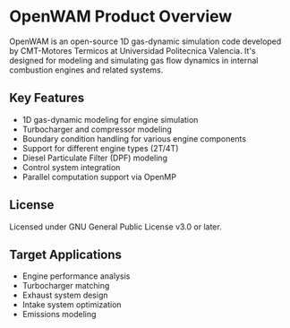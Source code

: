 # OpenWAM Product Overview

OpenWAM is an open-source 1D gas-dynamic simulation code developed by CMT-Motores Termicos at Universidad Politecnica Valencia. It's designed for modeling and simulating gas flow dynamics in internal combustion engines and related systems.

## Key Features

- 1D gas-dynamic modeling for engine simulation
- Turbocharger and compressor modeling
- Boundary condition handling for various engine components
- Support for different engine types (2T/4T)
- Diesel Particulate Filter (DPF) modeling
- Control system integration
- Parallel computation support via OpenMP

## License

Licensed under GNU General Public License v3.0 or later.

## Target Applications

- Engine performance analysis
- Turbocharger matching
- Exhaust system design
- Intake system optimization
- Emissions modeling
